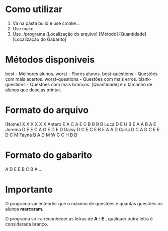 # Como utilizar
1. Vá na pasta build e use cmake ..
2. Use make
3. Use ./programa [Localização do arquivo] [Método] [Quantidade] [Localização do Gabarito]

# Métodos disponiveis
best - Melhores alunos.
worst - Piores alunos.
best-questions - Questões com mais acertos.
worst-questions - Questões com mais erros.
blank-questions - Questões com mais brancos.
[Quantidade] é o tamanho de alunos que desejas printar.

# Formato do arquivo
[Nome] X X X X X X
Antero E A C A E C B B B B
Luca D E U B E A A B A E
Jurema D E E C A G E D E D
Daisy D C E C E B E A A D
Carla D C A D C E E D C M
Tayná B A D M W C C H B B

# Formato do gabarito
A D E E B C B A ...

# Importante
O programa vai entender que o máximo de questões é quantas questões os alunos **marcaram**.

O programa só ira reconhecer as letras de **A - E** , qualquer outra letra é considerada branco.
